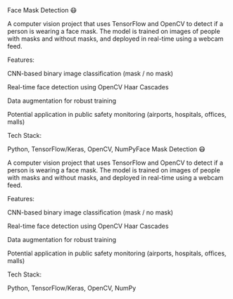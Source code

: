 Face Mask Detection 😷

A computer vision project that uses TensorFlow and OpenCV to detect if a person is wearing a face mask.
The model is trained on images of people with masks and without masks, and deployed in real-time using a webcam feed.

Features:

CNN-based binary image classification (mask / no mask)

Real-time face detection using OpenCV Haar Cascades

Data augmentation for robust training

Potential application in public safety monitoring (airports, hospitals, offices, malls)

Tech Stack:

Python, TensorFlow/Keras, OpenCV, NumPyFace Mask Detection 😷

A computer vision project that uses TensorFlow and OpenCV to detect if a person is wearing a face mask.
The model is trained on images of people with masks and without masks, and deployed in real-time using a webcam feed.

Features:

CNN-based binary image classification (mask / no mask)

Real-time face detection using OpenCV Haar Cascades

Data augmentation for robust training

Potential application in public safety monitoring (airports, hospitals, offices, malls)

Tech Stack:

Python, TensorFlow/Keras, OpenCV, NumPy
